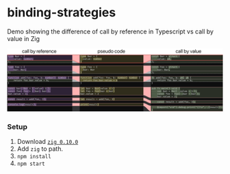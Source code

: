 # binding-strategies

Demo showing the difference of call by reference in Typescript vs call by value in Zig

![diff](diff.png)

### Setup

1. Download [`zig 0.10.0`](https://ziglang.org/download/)
2. Add `zig` to path.
3. `npm install`
4. `npm start`
